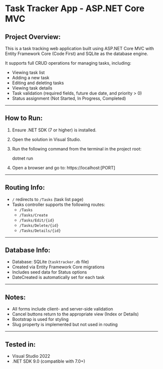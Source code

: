 ﻿Task Tracker App - ASP.NET Core MVC
===================================

Project Overview:
-----------------
This is a task tracking web application built using ASP.NET Core MVC with Entity Framework Core (Code First) and SQLite as the database engine.

It supports full CRUD operations for managing tasks, including:
- Viewing task list
- Adding a new task
- Editing and deleting tasks
- Viewing task details
- Task validation (required fields, future due date, and priority > 0)
- Status assignment (Not Started, In Progress, Completed)

---

How to Run:
-----------
1. Ensure .NET SDK (7 or higher) is installed.
2. Open the solution in Visual Studio.
3. Run the following command from the terminal in the project root:

   dotnet run

4. Open a browser and go to: https://localhost:[PORT]

---

Routing Info:
-------------
- `/` redirects to `/Tasks` (task list page)
- Tasks controller supports the following routes:
    - `/Tasks`
    - `/Tasks/Create`
    - `/Tasks/Edit/{id}`
    - `/Tasks/Delete/{id}`
    - `/Tasks/Details/{id}`

---

Database Info:
--------------
- Database: SQLite (`tasktracker.db` file)
- Created via Entity Framework Core migrations
- Includes seed data for Status options
- DateCreated is automatically set for each task

---

Notes:
------
- All forms include client- and server-side validation
- Cancel buttons return to the appropriate view (Index or Details)
- Bootstrap is used for styling
- Slug property is implemented but not used in routing

---

Tested in:
----------
- Visual Studio 2022
- .NET SDK 9.0 (compatible with 7.0+)

